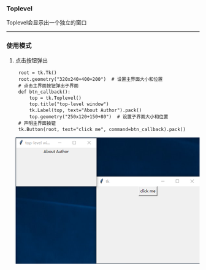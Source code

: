 ### Toplevel

Toplevel会显示出一个独立的窗口

---------------------------


    

### 使用模式
1. 点击按钮弹出

        root = tk.Tk()
        root.geometry("320x240+400+200")  # 设置主界面大小和位置
        # 点击主界面按钮弹出子界面
        def btn_callback():
            top = tk.Toplevel()
            top.title("top-level window")
            tk.Label(top, text="About Author").pack()
            top.geometry("250x120+150+80")  # 设置子界面大小和位置
        # 声明主界面按钮
        tk.Button(root, text="click me", command=btn_callback).pack()
    
    ![](static/b70cba2b4932eb81680b524210a7f386.png)
        

